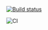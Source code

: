 [![Build status](https://ci.appveyor.com/api/projects/status/34h9dmpaxwsevv2d?svg=true)](https://ci.appveyor.com/project/OlyaVirchenko/ahj-dnd)

![CI](https://github.com/OlyaVirchenko/ahj-DnD/actions/workflows/web.yml/badge.svg)
